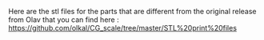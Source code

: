 Here are the stl files for the parts that are different from the original release from Olav that you can find here : https://github.com/olkal/CG_scale/tree/master/STL%20print%20files
